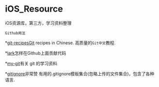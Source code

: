 # iOS_Resource
iOS资源库，第三方，学习资料整理

`Github用法`

*[git-recipesGit](https://github.com/geeeeeeeeek/git-recipes) recipes in Chinese. 高质量的`Git中文`教程.

*[lark](https://github.com/larkjs/lark/wiki/怎样贡献代码)怎样在Github上面贡献代码

*[my-git](https://github.com/xirong/my-git)有关 git 的学习资料

*[gitignore](https://github.com/github/gitignore)非常赞 有用的.gitignore模板集合(忽略上传的文件集合)，包含了各种语言.
